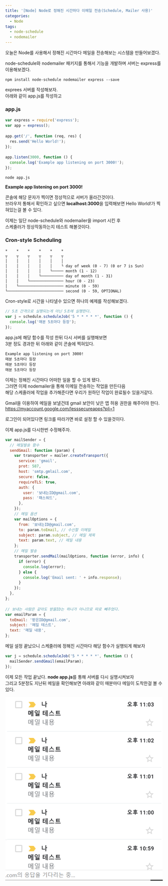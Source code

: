 ```yaml
---
title: '[Node] Node로 정해진 시간마다 이메일 전송(Schedule, Mailer 사용)'
categories:
  - Node
tags:
  - node-schedule
  - nodemailer
---
```


오늘은 Node를 사용해서 정해진 시간마다 메일을 전송해보는 시스템을 만들어보겠다.

node-schedule와 nodemailer 패키지를 통해서 기능을 개발하며 서버는 express를 이용해보겠다.

```shell
npm install node-schedule nodemailer express --save
```

exprees 서버를 작성해보자.<br>
아래와 같이 app.js를 작성하고

### app.js

```js
var express = require('express');
var app = express();

app.get('/', function (req, res) {
  res.send('Hello World!');
});

app.listen(3000, function () {
  console.log('Example app listening on port 3000!');
});
```

```shell
node app.js
```

**Example app listening on port 3000!**

콘솔에 해당 문자가 찍이면 정상적으로 서버가 올라간것이다.<br>
브라우저 통해서 확인하고 싶으면 **localhost:3000**을 입력해보면 Hello World!가 찍혀있는걸 볼 수 있다.

이제는 일단 node-schedule와 nodemailer을 import 시킨 후<br>
스케줄러가 정상작동하는지 테스트 해볼것이다.

### Cron-style Scheduling

```
*    *    *    *    *    *
┬    ┬    ┬    ┬    ┬    ┬
│    │    │    │    │    │
│    │    │    │    │    └ day of week (0 - 7) (0 or 7 is Sun)
│    │    │    │    └───── month (1 - 12)
│    │    │    └────────── day of month (1 - 31)
│    │    └─────────────── hour (0 - 23)
│    └──────────────────── minute (0 - 59)
└───────────────────────── second (0 - 59, OPTIONAL)
```

Cron-style로 시간을 나타낼수 있으면 하나의 예제를 작성해보겠다.

```js
// 5초 간격으로 실행되는게 아닌 5초에 실행한다.
var j = schedule.scheduleJob('5 * * * * *', function () {
  console.log('매분 5초마다 등장');
});
```

app.js에 해당 함수를 작성 한뒤 다시 서버를 실행해보면<br>
3분 정도 경과한 뒤 아래와 같이 콘솔에 찍혀있다.

```shell
Example app listening on port 3000!
매분 5초마다 등장
매분 5초마다 등장
매분 5초마다 등장
```

이제는 정해진 시간마다 어떠한 일을 할 수 있게 됐다.<br>
그러면 이제 nodemailer을 통해 이메일 전송하는 작업을 만든다음<br>
해당 스케줄러에 작업을 추가해준다면 우리가 원하던 작업이 완료될수 있을거같다.

Gmail을 이용하여 메일을 보낼건데 gmail 보안이 낮은 앱 허용 권한을 해주어야 한다.<br>
<https://myaccount.google.com/lesssecureapps?pli=1>

로그인이 되어있다면 링크를 따라가면 바로 설정 할 수 있을것이다.

이제 app.js를 다시한번 수정해주자.

```js
var mailSender = {
  // 메일발송 함수
  sendGmail: function (param) {
    var transporter = mailer.createTransport({
      service: 'gmail',
      prot: 587,
      host: 'smtp.gmlail.com',
      secure: false,
      requireTLS: true,
      auth: {
        user: '보내는ID@gmail.com',
        pass: '패스워드',
      },
    });
    // 메일 옵션
    var mailOptions = {
      from: '보내는ID@gmail.com',
      to: param.toEmail, // 수신할 이메일
      subject: param.subject, // 메일 제목
      text: param.text, // 메일 내용
    };
    // 메일 발송
    transporter.sendMail(mailOptions, function (error, info) {
      if (error) {
        console.log(error);
      } else {
        console.log('Email sent: ' + info.response);
      }
    });
  },
};

// 보내는 사람은 같아도 받을ID는 하나가 아니므로 따로 빼주었다.
var emailParam = {
  toEmail: '받은ID@gmail.com',
  subject: '메일 테스트',
  text: '메일 내용',
};
```

메일 설정 끝났으니 스케줄러에 정해진 시간마다 해당 함수가 실행되게 해보자

```js
var j = schedule.scheduleJob('5 * * * * *', function () {
  mailSender.sendGmail(emailParam);
});
```

이제 모든 작업 끝났다. **node app.js**를 통해 서버를 다시 실행시켜보자<br>
그리고 5분정도 지난뒤 메일을 확인해보면 아래와 같이 매분마다 메일이 도착한걸 볼 수 있다.

![메일](/assets/images/post/2019-11-02-node-schedule-mailer-image1.PNG)
